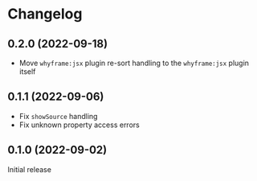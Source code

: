 # Changelog

## 0.2.0 (2022-09-18)

- Move `whyframe:jsx` plugin re-sort handling to the `whyframe:jsx` plugin itself

## 0.1.1 (2022-09-06)

- Fix `showSource` handling
- Fix unknown property access errors

## 0.1.0 (2022-09-02)

Initial release
